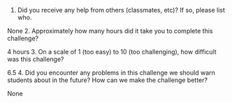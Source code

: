 1. Did you receive any help from others (classmates, etc)? If so, please list who.

None
  2. Approximately how many hours did it take you to complete this challenge?

4 hours
  3. On a scale of 1 (too easy) to 10 (too challenging), how difficult was this challenge?

6.5
  4. Did you encounter any problems in this challenge we should warn students about in the future? How can we make the challenge better?

None